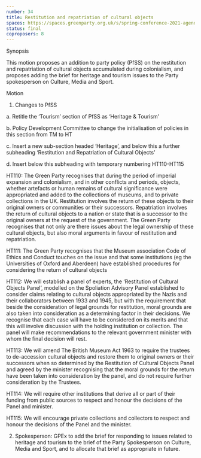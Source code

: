 ```yaml
---
number: 34
title: Restitution and repatriation of cultural objects
spaces: https://spaces.greenparty.org.uk/s/spring-conference-2021-agenda-forum2/?contentId=77469
status: final
coproposers: 8
---
```

Synopsis


This motion proposes an addition to party policy (PfSS) on the restitution and repatriation of cultural objects accumulated during colonialism, and proposes adding the brief for heritage and tourism issues to the Party spokesperson on Culture, Media and Sport.


Motion


1. Changes to PfSS


a. Retitle the ‘Tourism’ section of PfSS as ‘Heritage & Tourism’


b. Policy Development Committee to change the initialisation of policies in this section from TM to HT


c. Insert a new sub-section headed ‘Heritage’, and below this a further subheading ‘Restitution and Repatriation of Cultural Objects’


d. Insert below this subheading with temporary numbering HT110-HT115


HT110: The Green Party recognises that during the period of imperial expansion and colonialism, and in other conflicts and periods, objects, whether artefacts or human remains of cultural significance were appropriated and added to the collections of museums, and to private collections in the UK. Restitution involves the return of these objects  to their original owners or communities or their successors. Repatriation involves the return of cultural objects to a nation or state that is a successor to the original owners at the request of the government. The Green Party recognises that not only are there issues about the legal ownership of these cultural objects, but also moral arguments in favour of restitution and repatriation.


HT111: The Green Party recognises that the Museum association Code of Ethics and Conduct touches on the issue and that some institutions (eg the Universities of Oxford and Aberdeen) have established procedures for considering the return of cultural objects


HT112: We will establish a panel of experts, the ‘Restitution of Cultural Objects Panel’, modelled on the Spoliation Advisory Panel established to consider claims relating to cultural objects appropriated by the Nazis and their collaborators between 1933 and 1945, but with the requirement that beside the consideration of legal grounds for restitution, moral grounds are also taken into consideration as a determining factor in their decisions. We recognise that each case will have to be considered on its merits and that this will involve discussion with the holding institution or collection. The panel will make recommendations to the relevant government minister with whom the final decision will rest.


HT113: We will amend The British Museum Act 1963 to require the trustees to de-accession cultural objects and restore them to original owners or their successors when so determined by the Restitution of Cultural Objects Panel and agreed by the minister recognising that the moral grounds for the return have been taken into consideration by the panel, and do not require further consideration by the Trustees.


HT114: We will require other institutions that derive all or part of their funding from public sources to respect and honour the decisions of the Panel and minister.


HT115: We will encourage private collections and collectors to respect and honour the decisions of the Panel and the minister.


2.  Spokesperson: GPEx to add the brief for responding to issues related to heritage and tourism to the brief of the Party Spokesperson on Culture, Media and Sport, and to allocate that brief as appropriate in future.
